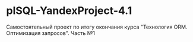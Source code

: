 # plSQL-YandexProject-4.1
Самостоятельный проект по итогу окончания курса "Технология ORM. Оптимизация запросов". Часть №1
